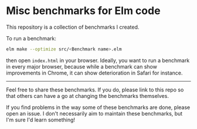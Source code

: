 # Misc benchmarks for Elm code

This repository is a collection of benchmarks I created.

To run a benchmark:

```bash
elm make --optimize src/<Benchmark name>.elm
```
then open `index.html` in your browser. Ideally, you want to run a benchmark in every major browser,
because while a benchmark can show improvements in Chrome, it can show deterioration in Safari for instance.

---

Feel free to share these benchmarks. If you do, please link to this repo
so that others can have a go at changing the benchmarks themselves.

If you find problems in the way some of these benchmarks are done, please open an issue.
I don't necessarily aim to maintain these benchmarks, but I'm sure I'd learn something!